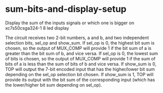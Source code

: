 # sum-bits-and-display-setup
Display the sum of the inputs signals or which one is bigger on xc7s50csga324-1 8 led display


The circuit receives two 2-bit numbers, a and b, and two independent selection bits, sel_op and show_sum. If sel_op is 0, the highest bit sum is chosen, so the output of MUX_COMP will provide 1 if the bit sum of a is greater than the bit sum of b, and vice versa. If sel_op is 0, the lowest sum of bits is chosen, so the output of MUX_COMP will provide 1 if the sum of bits of a is less than the sum of bits of b and vice versa. If show_sum is 0, TOP will output the 7-bit encoded input that has the higher/lower bit sum depending on the sel_op selection bit chosen. If show_sum is 1, TOP will provide its output with the bit sum of the corresponding input (which has the lower/higher bit sum depending on sel_op).

